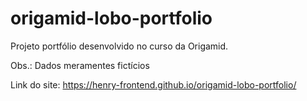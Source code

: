 # origamid-lobo-portfolio

Projeto portfólio desenvolvido no curso da Origamid. 

Obs.: Dados meramentes fictícios 

Link do site: https://henry-frontend.github.io/origamid-lobo-portfolio/
